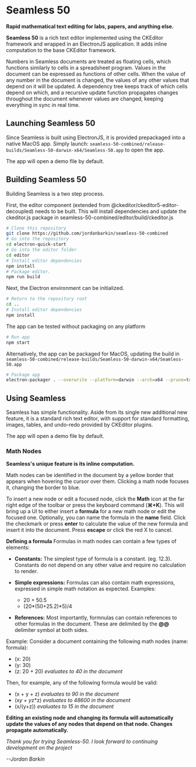 # Seamless 50

**Rapid mathematical text editing for labs, papers, and anything else.**

**Seamless 50** is a rich text editor implemented using the CKEditor framework and wrapped in an ElectronJS application. It adds inline computation to the base CKEditor framework. 

Numbers in Seamless documents are treated as floating cells, which functions similarly to cells in a spreadsheet program. Values in the document can be expressed as functions of other cells. When the value of any number in the document is changed, the values of any other values that depend on it will be updated. A dependency tree keeps track of which cells depend on which, and a recursive update function propagates changes throughout the document whenever values are changed, keeping everything in sync in real time.

## Launching Seamless 50

Since Seamless is built using ElectronJS, it is provided prepackaged into a native MacOS app. Simply launch:
 `seamless-50-combined/release-builds/Seamless-50-darwin-x64/Seamless-50.app` to open the app.

The app will open a demo file by default.

## Building Seamless 50
Building Seamless is a two step process. 

First, the editor component (extended from @ckeditor/ckeditor5-editor-decoupled) needs to be built. This will install dependencies and update the ckeditor.js package in seamless-50-combined/editor/build/ckeditor.js

```bash
# Clone this repository
git clone https://github.com/jordanbarkin/seamless-50-combined
# Go into the repository
cd electron-quick-start
# Go into the editor folder
cd editor
# Install editor dependencies
npm install
# Package editor.
npm run build
```

Next, the Electron environment can be initialized.
```bash
# Return to the repository root
cd ..
# Install editor dependencies
npm install
```

The app can be tested without packaging on any platform
```bash
# Run app
npm start
```

Alternatively, the app can be packaged for MacOS, updating the build in `seamless-50-combined/release-builds/Seamless-50-darwin-x64/Seamless-50.app` 
```bash
# Package app
electron-packager . --overwrite --platform=darwin --arch=x64 --prune=true --out=release-builds
```

## Using Seamless

Seamless has simple functionality. Aside from its single new additional new feature, it is a standard rich text editor, with support for standard formatting, images, tables, and undo-redo provided by CKEditor plugins. 

The app will open a demo file by default.

### Math Nodes

**Seamless's unique feature is its inline computation.**

Math nodes can be identified in the document by a yellow border that appears when hovering the cursor over them. Clicking a math node focuses it, changing the border to blue. 

To insert a new node or edit a focused node, click the **Math** icon at the far right edge of the toolbar or press the keyboard command (**⌘+K**).
This will bring up a UI to either insert a **formula** for a new math node or edit the focused one. Optionally, you can name the formula in the **name** field. Click the checkmark or press **enter** to calculate the value of the new formula and insert it into the document. Press **escape** or click the red X to cancel.

**Defining a formula**
Formulas in math nodes can contain a few types of elements: 

- **Constants:** The simplest type of formula is a constant. (eg. 12.3). Constants do not depend on any other value and require no calculation to render.

- **Simple expressions:** Formulas can also contain math expressions, expressed in simple math notation as expected. Examples:
	- 20 + 50.5
	- (20*(50+25.2)*5)/4

- **References:** Most importantly, formnulas can contain references to other formulas in the document. These are delimited by the **@@** delimiter symbol at both sides.

Example: Consider a document containing the following math nodes (name: formula): 
 - (x: 20)
 - (y: 30)
 - (z: 20 + 20) *evaluates to 40 in the document*

Then, for example, any of the following formula would be valid:
 - (x + y + z) *evaluates to 90 in the document*
 - (x*y + y*z*z) *evaluates to 48600 in the document*
 - (x/(y+z)) *evaluates to 15 in the document*

**Editing an existing node and changing its formula will automatically update the values of any nodes that depend on that node. Changes propagate automatically.**

*Thank you for trying Seamless-50. I look forward to continuing development on the project*

*--Jordan Barkin*










